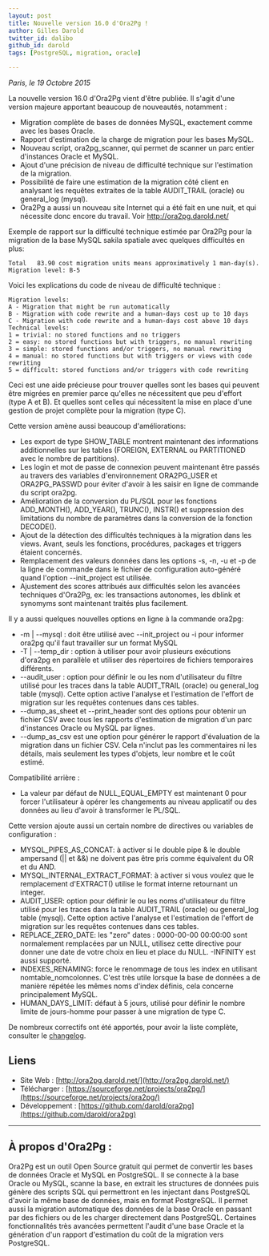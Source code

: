```yaml
---
layout: post
title: Nouvelle version 16.0 d'Ora2Pg !
author: Gilles Darold
twitter_id: dalibo
github_id: darold
tags: [PostgreSQL, migration, oracle]

---
```

*Paris, le 19 Octobre 2015*

La nouvelle version 16.0 d'Ora2Pg vient d'être publiée. Il s'agit d'une version majeure apportant beaucoup de nouveautés, notamment :

  * Migration complète de bases de données MySQL, exactement comme avec les bases Oracle.
  * Rapport d'estimation de la charge de migration pour les bases MySQL.
  * Nouveau script, ora2pg_scanner, qui permet de scanner un parc entier d'instances Oracle et MySQL.
  * Ajout d'une précision de niveau de difficulté technique sur l'estimation de la migration.
  * Possibilité de faire une estimation de la migration côté client en analysant les requêtes extraites de la table AUDIT_TRAIL (oracle) ou general_log (mysql).
  * Ora2Pg a aussi un nouveau site Internet qui a été fait en une nuit, et qui nécessite donc encore du travail. Voir http://ora2pg.darold.net/

<!--MORE-->

Exemple de rapport sur la difficulté technique estimée par Ora2Pg pour la migration de la base MySQL sakila spatiale avec quelques difficultés en plus:

	Total	83.90 cost migration units means approximatively 1 man-day(s).
	Migration level: B-5

Voici les explications du code de niveau de difficulté technique :

    Migration levels:
	A - Migration that might be run automatically
	B - Migration with code rewrite and a human-days cost up to 10 days
	C - Migration with code rewrite and a human-days cost above 10 days
    Technical levels:
	1 = trivial: no stored functions and no triggers
	2 = easy: no stored functions but with triggers, no manual rewriting
	3 = simple: stored functions and/or triggers, no manual rewriting
	4 = manual: no stored functions but with triggers or views with code rewriting
	5 = difficult: stored functions and/or triggers with code rewriting

Ceci est une aide précieuse pour trouver quelles sont les bases qui peuvent être migrées en premier parce qu'elles ne nécessitent que peu d'effort (type A et B). Et quelles sont celles qui nécessitent la mise en place d'une gestion de projet complète pour la migration (type C).

Cette version amène aussi beaucoup d'améliorations:

  * Les export de type SHOW_TABLE montrent maintenant des informations additionnelles sur les tables (FOREIGN, EXTERNAL ou PARTITIONED avec le nombre de partitions).
  * Les login et mot de passe de connexion peuvent maintenant être passés au travers des variables d'environnement ORA2PG_USER et ORA2PG_PASSWD pour éviter d'avoir à les saisir en ligne de commande du script ora2pg.
  * Amélioration de la conversion du PL/SQL pour les fonctions ADD_MONTH(), ADD_YEAR(), TRUNC(), INSTR() et suppression des limitations du nombre de paramètres dans la conversion de la fonction DECODE().
  * Ajout de la détection des difficultés techniques à la migration dans les views. Avant, seuls les fonctions, procédures, packages et triggers étaient concernés.
  * Remplacement des valeurs données dans les options -s, -n, -u et -p de la ligne de commande dans le fichier de configuration auto-généré quand l'option --init_project est utilisée.
  * Ajustement des scores attribués aux difficultés selon les avancées techniques d'Ora2Pg, ex: les transactions autonomes, les dblink et synomyms sont maintenant traités plus facilement.

Il y a aussi quelques nouvelles options en ligne à la commande ora2pg:

  * -m | --mysql : doit être utilisé avec --init_project ou -i pour informer ora2pg qu'il faut travailler sur un format MySQL
  * -T | --temp_dir : option à utiliser pour avoir plusieurs exécutions d'ora2pg en parallèle et utiliser des répertoires de fichiers temporaires différents.
  * --audit_user : option pour définir le ou les nom d'utilisateur du filtre utilisé pour les traces dans la table AUDIT_TRAIL (oracle) ou general_log table (mysql). Cette option active l'analyse et l'estimation de l'effort de migration sur les requêtes contenues dans ces tables.
  * --dump_as_sheet et --print_header sont des options pour obtenir un fichier CSV avec tous les rapports d'estimation de migration d'un parc d'instances Oracle ou MySQL par lignes.
  * --dump_as_csv est une option pour générer le rapport d'évaluation de la migration dans un fichier CSV. Cela n'inclut pas les commentaires ni les détails, mais seulement les types d'objets, leur nombre et le coût estimé.

Compatibilité arrière :

  - La valeur par défaut de NULL_EQUAL_EMPTY est maintenant 0 pour forcer l'utilisateur à opérer les changements au niveau applicatif ou des données au lieu d'avoir à transformer le PL/SQL.

Cette version ajoute aussi un certain nombre de directives ou variables de configuration :

  * MYSQL_PIPES_AS_CONCAT: à activer si le double pipe & le double ampersand (|| et &&) ne doivent pas être pris comme équivalent du OR et du AND.
  * MYSQL_INTERNAL_EXTRACT_FORMAT: à activer si vous voulez que le remplacement d'EXTRACT() utilise le format interne retournant un integer.
  * AUDIT_USER: option pour définir le ou les noms d'utilisateur du filtre utilisé pour les traces dans la table AUDIT_TRAIL (oracle) ou general_log table (mysql). Cette option active l'analyse et l'estimation de l'effort de migration sur les requêtes contenues dans ces tables.
  * REPLACE_ZERO_DATE: les "zero" dates : 0000-00-00 00:00:00 sont normalement remplacées par un NULL, utilisez cette directive pour donner une date de votre choix en lieu et place du NULL. -INFINITY est aussi supporté.
  * INDEXES_RENAMING: force le renommage de tous les index en utilisant nomtable_nomcolonnes. C'est très utile lorsque la base de données a de manière répétée les mêmes noms d'index définis, cela concerne principalement MySQL.
  * HUMAN_DAYS_LIMIT: défaut à 5 jours, utilisé pour définir le nombre limite de jours-homme pour passer à une migration de type C.

De nombreux correctifs ont été apportés, pour avoir la liste complète, consulter le [changelog](https://github.com/darold/ora2pg/changelog).

## Liens

  * Site Web : [http://ora2pg.darold.net/](http://ora2pg.darold.net/)
  * Télécharger : [https://sourceforge.net/projects/ora2pg/](https://sourceforge.net/projects/ora2pg/)
  * Développement : [https://github.com/darold/ora2pg](https://github.com/darold/ora2pg)

----

## À propos d'Ora2Pg :

Ora2Pg est un outil Open Source gratuit qui permet de convertir les bases de données Oracle et MySQL en PostgreSQL.
Il se connecte à la base Oracle ou MySQL, scanne la base, en extrait les structures de données puis génère des scripts
SQL qui permettront en les injectant dans PostgreSQL d'avoir la même base de données, mais en format PostgreSQL.
Il permet aussi la migration automatique des données de la base Oracle en passant par des fichiers ou de les
charger directement dans PostgreSQL. Certaines fonctionnalités très avancées permettent l'audit d'une base
Oracle et la génération d'un rapport d'estimation du coût de la migration vers PostgreSQL.

